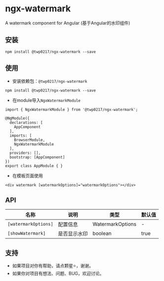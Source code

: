 # ngx-watermark

A watermark component for Angular (基于Angular的水印组件)

## 安装

```
npm install @twp0217/ngx-watermark --save
```

## 使用
- 安装依赖包：`@twp0217/ngx-watermark`

```
npm install @twp0217/ngx-watermark --save
```

- 在module导入`NgxWatermarkModule`

```
import { NgxWatermarkModule } from '@twp0217/ngx-watermark';

@NgModule({
  declarations: [
    AppComponent
  ],
  imports: [
    BrowserModule,
    NgxWatermarkModule
  ],
  providers: [],
  bootstrap: [AppComponent]
})
export class AppModule { }
```

- 在模板页面使用

```
<div watermark [watermarkOptions]="watermarkOptions"></div>
```

## API

名称 | 说明 | 类型 | 默认值
---|---|---|---
`[watermarkOptions]`| 配置信息 | WatermarkOptions | - 
`[showWatermark]`| 是否显示水印 | boolean | true 

## 支持

- 如果项目对你有帮助，请点颗星:star:，谢谢。
- 如果你对项目有想法、问题、BUG，欢迎讨论。

